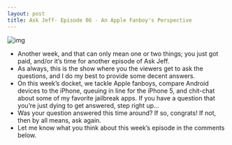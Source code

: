 ```yaml
---
layout: post
title: Ask Jeff- Episode 06 - An Apple Fanboy's Perspective
---
```

![img](http://media.idownloadblog.com/wp-content/uploads/2011/09/Ask-Jeff-Episode-06.png)
* Another week, and that can only mean one or two things; you just got paid, and/or it’s time for another episode of Ask Jeff.
* As always, this is the show where you the viewers get to ask the questions, and I do my best to provide some decent answers.
* On this week’s docket, we tackle Apple fanboys, compare Android devices to the iPhone, queuing in line for the iPhone 5, and chit-chat about some of my favorite jailbreak apps. If you have a question that you’re just dying to get answered, step right up…
* Was your question answered this time around? If so, congrats! If not, then by all means, ask again.
* Let me know what you think about this week’s episode in the comments below.

